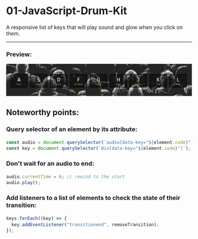 # 01-JavaScript-Drum-Kit

A responsive list of keys that will play sound and glow when you click on them.

---

### Preview:

![](./assets/drum-kit-demo.gif)

## Noteworthy points:

### Query selector of an element by its attribute:

```javascript
const audio = document.querySelector(`audio[data-key="${element.code}"]`);
const key = document.querySelector(`div[data-key="${element.code}"]`);
```

### Don't wait for an audio to end:

```javascript
audio.currentTime = 0; // rewind to the start
audio.play();
```

### Add listeners to a list of elements to check the state of their transition:

```javascript
keys.forEach((key) => {
  key.addEventListener("transitionend", removeTransition);
});
```

